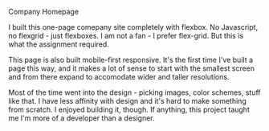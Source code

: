 Company Homepage

I built this one-page comepany site completely with flexbox. No Javascript, no flexgrid - just flexboxes. I am not a fan - I prefer flex-grid. But this is what the assignment required.

This page is also built mobile-first responsive. It's the first time I've built a page this way, and it makes a lot of sense to start with the smallest screen and from there expand to accomodate wider and taller resolutions. 

Most of the time went into the design - picking images, color schemes, stuff like that. I have less affinity with design and it's hard to make something from scratch. 
I enjoyed building it, though. If anything, this project taught me I'm more of a developer than a designer.
